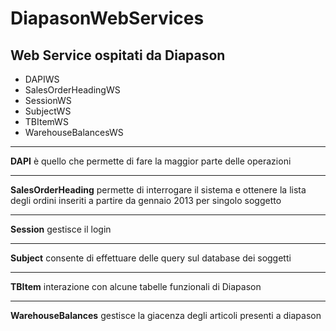DiapasonWebServices
==============

Web Service ospitati da Diapason
--------------

- DAPIWS 
- SalesOrderHeadingWS
- SessionWS
- SubjectWS
- TBItemWS
- WarehouseBalancesWS

- - -
**DAPI** è quello che permette di fare la maggior parte delle operazioni

- - -
**SalesOrderHeading** permette di interrogare il sistema e ottenere la lista degli ordini inseriti a partire da gennaio 2013 per singolo soggetto

- - -
**Session** gestisce il login

- - -
**Subject** consente di effettuare delle query sul database dei soggetti

- - -
**TBItem** interazione con alcune tabelle funzionali di Diapason

- - -
**WarehouseBalances** gestisce la giacenza degli articoli presenti a diapason


